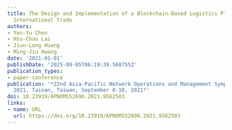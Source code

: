 ```yaml
---
title: The Design and Implementation of a Blockchain-Based Logistics Platform for
  International Trade
authors:
- Yen-Yu Chen
- Hsu-Chao Lai
- Jiun-Long Huang
- Ming-Jiu Hwang
date: '2021-01-01'
publishDate: '2025-09-05T06:19:39.560755Z'
publication_types:
- paper-conference
publication: '*22nd Asia-Pacific Network Operations and Management Symposium, APNOMS
  2021, Tainan, Taiwan, September 8-10, 2021*'
doi: 10.23919/APNOMS52696.2021.9562503
links:
- name: URL
  url: https://doi.org/10.23919/APNOMS52696.2021.9562503
---
```

